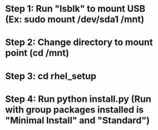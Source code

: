 # Step 1: Run "lsblk" to mount USB (Ex: sudo mount /dev/sda1 /mnt)
# Step 2: Change directory to mount point (cd /mnt)
# Step 3: cd rhel_setup
# Step 4: Run python install.py (Run with group packages installed is "Minimal Install" and "Standard")